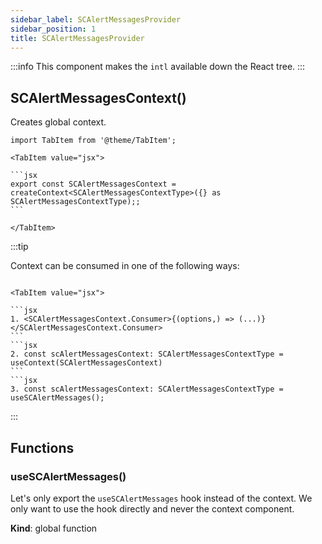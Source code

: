 ```yaml
---
sidebar_label: SCAlertMessagesProvider
sidebar_position: 1
title: SCAlertMessagesProvider
---
```


:::info
This component makes the `intl` available down the React tree.
:::

## SCAlertMessagesContext()

Creates global context.

````mdx-code-block
import TabItem from '@theme/TabItem';

<TabItem value="jsx">

```jsx
export const SCAlertMessagesContext = createContext<SCAlertMessagesContextType>({} as SCAlertMessagesContextType);;
```

</TabItem>
````

:::tip

<p>Context can be consumed in one of the following ways:</p>

````mdx-code-block

<TabItem value="jsx">

```jsx
1. <SCAlertMessagesContext.Consumer>{(options,) => (...)}</SCAlertMessagesContext.Consumer>
```
```jsx
2. const scAlertMessagesContext: SCAlertMessagesContextType = useContext(SCAlertMessagesContext)
```
```jsx
3. const scAlertMessagesContext: SCAlertMessagesContextType = useSCAlertMessages();
````
</TabItem>

:::

## Functions

### useSCAlertMessages()
<p>Let's only export the <code>useSCAlertMessages</code> hook instead of the context.
We only want to use the hook directly and never the context component.</p>

**Kind**: global function  
